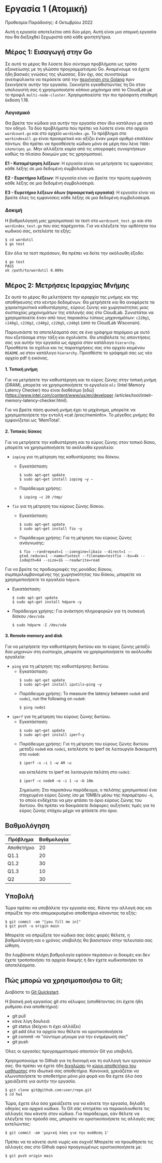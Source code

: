 # Εργασία 1 (Ατομική)

Προθεσμία Παράδοσης: 4 Οκτωβρίου 2022

Αυτή η εργασία αποτελείται από δύο μέρη. Αυτή είναι μια ατομική εργασία που θα διεξαχθεί ξεχωριστά από κάθε φοιτητή/τρια.

## Μέρος 1: Εισαγωγή στην Go

Σε αυτό το μέρος θα λύσετε δύο σύντομα προβλήματα ως τρόπο εξοικείωσης με τη γλώσσα προγραμματισμού Go. Αναμένουμε να έχετε ήδη βασικές γνώσεις της γλώσσας. Εάν όχι, σας συνιστούμε ανεπιφύλακτα να περάσετε από την [περιήγηση στο Golang](http://tour.golang.org/list) πριν ξεκινήσετε αυτήν την εργασία. Ξεκινήστε εγκαθιστώντας τη Go στον υπολογιστή σας ή χρησιμοποιήστε κάποιο μηχάνημα από το CloudLab με το προφιλ `multi-node-cluster`. Χρησιμοποιείστε την πιο πρόσφατη σταθερή έκδοση 1.18.

### Λογισμικό

Θα βρείτε τον κώδικα για αυτήν την εργασία στον ίδιο κατάλογο με αυτό τον οδηγό.
Τα δύο προβλήματα που πρέπει να λύσετε είναι στο αρχείο `wordcount.go` και στο αρχείο `wordindex.go`.
Το πρόβλημα στο `workindexall.go` είναι προαιρετικό και αξίζει έναν μικρό αριθμό επιπλέον πόντων.
Θα πρέπει να προσθέσετε κώδικα μόνο σε μέρη που λένε `TODO: υλοποίηση με`.
Μην αλλάξετε καμία από τις υπογραφές συναρτήσεων καθώς το πλαίσιο δοκιμών μας τις χρησιμοποιεί.

**Ε1 - Καταμέτρηση λέξεων**: Η εργασία είναι να μετρήσετε τις εμφανίσεις κάθε λέξης σε μια δεδομένη συμβολοσειρά.

**Ε2 - Ευρετήριο λέξεων**: Η εργασία είναι να βρείτε την πρώτη εμφάνιση κάθε λέξης σε μια δεδομένη συμβολοσειρά.

**Ε3 - Ευρετήριο λέξεων όλων (προαιρετική εργασία)**: Η εργασία είναι να βρείτε όλες τις εμφανίσεις κάθε λέξης σε μια δεδομένη συμβολοσειρά.

### Δοκιμή

Η βαθμολόγησή μας χρησιμοποιεί τα τεστ στο `wordcount_test.go` και στο `wordindex_test.go` που σας παρέχονται. Για να ελέγξετε την ορθότητα του κωδικού σας, εκτελέστε τα εξής:

```
$ cd wordutil
$ go test
```

Εάν όλα τα τεστ περάσουν, θα πρέπει να δείτε την ακόλουθη έξοδο:

```
$ go test
PASS
ok /path/to/wordutil 0.009s
```

## Μέρος 2: Μετρήσεις Ιεραρχίας Μνήμης

Σε αυτό το μέρος θα μελετήσετε την ιεραρχία της μνήμης και της αποθήκευσης στο κέντρο δεδομένων. Θα μετρήσετε και θα αναφέρετε τα χαρακτηριστικά καθυστέρησης, εύρους ζώνης και χωρητικότητας μιας συστοιχίας μηχανημάτων της επιλογής σας στο CloudLab. Συνιστάται να χρησιμοποιείτε έναν από τους παρακάτω τύπους μηχανημάτων: `c220g1`, `c240g1`, `c220g2`, `c240g2`, `c220g5`, `c240g5` (από το CloudLab Wisconsin). 

Παρουσιάστε τα αποτελέσματά σας σε ένα γράφημα παρόμοιο με αυτό που εξετάσαμε στην τάξη και σχολιάστε. Θα υποβάλετε τις απαντήσεις σας για αυτήν την εργασία ως αρχεία στον κατάλογο `hierarchy`. Προσθέστε τα σχόλια και τις παρατηρήσεις σας στο αρχείο κειμένου `README.md` στον κατάλογο `hierarchy`. Προσθέστε το γράφημά σας ως νέο αρχείο pdf ή εικόνας.

#### 1. Τοπική μνήμη

Για να μετρήσετε την καθυστέρηση και το εύρος ζώνης στην τοπική μνήμη (DRAM), μπορείτε να χρησιμοποιήσετε το εργαλείο `mlc` (Intel Memory Latency Checker) που είναι διαθέσιμο [εδώ](https://www.intel.com/content/www/us/en/developer /articles/tool/intelr-memory-latency-checker.html).

Για να βρείτε πόση φυσική μνήμη έχει το μηχάνημα, μπορείτε να χρησιμοποιήσετε την εντολή «cat /proc/meminfo». Το μέγεθος μνήμης θα εμφανίζεται ως 'MemTotal'.

#### 2. Τοπικός δίσκος

Για να μετρήσετε την καθυστέρηση και το εύρος ζώνης στον τοπικό δίσκο, μπορείτε να χρησιμοποιήσετε τα ακόλουθα εργαλεία:

- `ioping` για τη μέτρηση της καθυστέρησης του δίσκου.
  - Εγκατάσταση:
    ```
    $ sudo apt−get update
    $ sudo apt−get install ioping −y – 
    ```
  - Παράδειγμα χρήσης:
    ```
    $ ioping −c 20 /tmp/
    ```

- `fio` για τη μέτρηση του εύρους ζώνης δίσκου.
  - Εγκατάσταση: 
    ```
    $ sudo apt−get update
    $ sudo apt−get install fio −y
    ```
  - Παράδειγμα χρήσης: Για τη μέτρηση του εύρους ζώνης ανάγνωσης:
    ```
    $ fio --randrepeat=1 --ioengine=libaio --direct=1 --gtod_reduce=1 --name=fiotest --filename=testfio --bs=4k --iodepth=64 --size=1G --readwrite=read
    ```

Για να βρείτε τις προδιαγραφές της μονάδας δίσκου, συμπεριλαμβανομένης της χωρητικότητας του δίσκου, μπορείτε να χρησιμοποιήσετε το εργαλείο `hdparm`.
  - Εγκατάσταση:

    ```
    $ sudo apt-get update
    $ sudo apt−get install hdparm −y
    ```

  - Παράδειγμα χρήσης: Για ανάκτηση πληροφοριών για τη συσκευή δίσκου `/dev/sda` 

    ```
    $ sudo hdparm -I /dev/sda
    ```

#### 3. Remote memory and disk 

Για να μετρήσετε την καθυστέρηση δικτύου και το εύρος ζώνης μεταξύ δύο μηχανών στη συστοιχία, μπορείτε να χρησιμοποιήσετε τα ακόλουθα εργαλεία:
- `ping` για τη μέτρηση της καθυστέρησης δικτύου.
  - Εγκατάσταση:
    ```
    $ sudo apt-get update
    $ sudo apt−get install iputils−ping −y
    ```
  - Παράδειγμα χρήσης: To measure the latency between `node0` and `node1`, run the following on `node0`:
    ```
    $ ping node1
    ```
- `iperf` για τη μέτρηση του εύρους ζώνης δικτύου.
  - Εγκατάσταση: 
    ```
    $ sudo apt−get update
    $ sudo apt−get install iperf−y
    ```
  - Παράδειγμα χρήσης: Για τη μέτρηση του εύρους ζώνης δικτύου μεταξύ `node0` και `node1`, εκτελέστε το iperf σε λειτουργία διακομιστή στο `node0`:
    ```
    $ iperf −s −i 1 −w 4M −u
    ```
    και εκτελέστε το iperf σε λειτουργία πελάτη στο `node1`:
    ```
    $ iperf −c node0 −e −i 1 −u −b 10m
    ```
    Σημείωση: Στο παραπάνω παράδειγμα, ο πελάτης χρησιμοποιεί ένα στοχευμένο εύρος ζώνης ίσο με 10MB/s μέσω της παραμέτρου `−b`, το οποίο ενδέχεται να μην φτάσει το όριο εύρους ζώνης του δικτύου. Θα πρέπει να δοκιμάσετε διάφορες αυξητικές τιμές για το εύρος ζώνης στόχου μέχρι να φτάσετε στο όριο.

## Βαθμολόγηση

| Πρόβλημα   | Βαθμολογία |
|------------|------------|
| Αποθετήριο | 20         |
| Q1.1       | 20         |
| Q1.2       | 30         |
| Q1.3       | 10         |
| Q2         | 30         |

## Υποβολή

Τώρα πρέπει να υποβάλετε την εργασία σας. Κάντε την αλλαγή σας και σπρώξτε την στο απομακρυσμένο αποθετήριο κάνοντας τα εξής:

```
$ git commit -am "[you fill me in]"
$ git push -u origin main
```

Μπορείτε να σπρώξετε τον κώδικα σας όσες φορές θέλετε, η βαθμολόγηση και ο χρόνος υποβολής θα βασιστούν στην τελευταία σας ώθηση.

Θα λαμβάνετε πλήρη βαθμολογία εφόσον περάσουν οι δοκιμές και δεν έχετε τροποποιήσει τα αρχεία δοκιμής ή δεν έχετε κωδικοποιήσει τα αποτελέσματα.

## Πώς μπορώ να χρησιμοποιήσω το Git;

Διαβάστε το [Git Quickstart](https://docs.github.com/en/get-started/quickstart/hello-world).

Η βασική ροή εργασίας git στο κέλυφος (υποθέτοντας ότι έχετε ήδη ρυθμίσει ένα αποθετήριο):

- git pull
- κάνε λίγη δουλειά
- git status (δείχνει τι έχει αλλάξει)
- git add όλα τα αρχεία που θέλετε να οριστικοποιήσετε
- git commit -m "σύντομο μήνυμα για την ενημέρωσή σας"
- git push

Όλες οι εργασίες προγραμματισμού απαιτούν Git για υποβολή.

Χρησιμοποιούμε το Github για τη διανομή και τη συλλογή των εργασιών σας. Θα πρέπει να έχετε ήδη [διχαλώσει](https://docs.github.com/en/get-started/quickstart/fork-a-repo) το [κύριο αποθετήριο του μαθήματος](https://github.com/ucy-coast/cs499-fa22/) στο ιδιωτικό σας αποθετήριο. Κανονικά, χρειάζεται να κλωνοποιήσετε το αποθετήριο μόνο μία φορά και θα έχετε όλα όσα χρειάζεστε για αυτήν την εργασία.

```
$ git clone git@github.com:user/repo.git
$ cd hw1
```

Τώρα, έχετε όλα όσα χρειάζεστε για να κάνετε την εργασία, δηλαδή οδηγίες και αρχικό κώδικα. Το Git σάς επιτρέπει να παρακολουθείτε τις αλλαγές που κάνετε στον κώδικα. Για παράδειγμα, εάν θέλετε να ελέγξετε την πρόοδό σας, μπορείτε να οριστικοποιήσετε τις αλλαγές σας εκτελώντας:

```
$ git commit -am 'μερική λύση για την ανάθεση 1'
```

Πρέπει να το κάνετε αυτό νωρίς και συχνά! Μπορείτε να προωθήσετε τις αλλαγές σας στο Github αφού προηγουμένως οριστικοποιήσετε  με:

```
$ git push origin main
```
